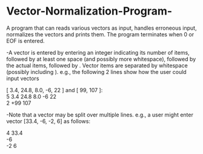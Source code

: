 # Vector-Normalization-Program-
A program that can reads various vectors as input, handles erroneous input, normalizes the vectors and prints them. 
The program terminates when 0 or EOF is entered. 

-A vector is entered by entering an integer indicating its number
of items, followed by at least one space (and possibly more whitespace),
followed by the actual items, followed by <enter>. Vector items are
separated by whitespace (possibly including <enter>).
e.g., the following 2 lines show how the user could input vectors

[ 3.4, 24.8, 8.0, -6, 22 ] and [ 99, 107 ]:
<br />5 3.4 24.8 8.0 -6 22
<br />2 +99 107

-Note that a vector may be split over multiple lines. e.g., a user might
enter vector [33.4, -6, -2, 6] as follows:
 
4 33.4
<br />-6
<br />-2 6
